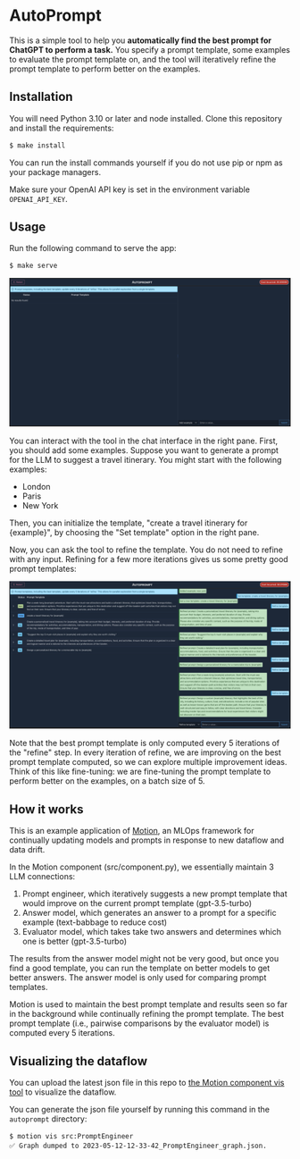 # AutoPrompt

This is a simple tool to help you **automatically find the best prompt for ChatGPT to perform a task.** You specify a prompt template, some examples to evaluate the prompt template on, and the tool will iteratively refine the prompt template to perform better on the examples.

## Installation

You will need Python 3.10 or later and node installed. Clone this repository and install the requirements:

```bash
$ make install
```

You can run the install commands yourself if you do not use pip or npm as your package managers.

Make sure your OpenAI API key is set in the environment variable `OPENAI_API_KEY`.

## Usage

Run the following command to serve the app:

```bash
$ make serve
```

![Initial UI](initscreenshot.png)

You can interact with the tool in the chat interface in the right pane. First, you should add some examples. Suppose you want to generate a prompt for the LLM to suggest a travel itinerary. You might start with the following examples:

- London
- Paris
- New York

Then, you can initialize the template, "create a travel itinerary for {example}", by choosing the "Set template" option in the right pane.

Now, you can ask the tool to refine the template. You do not need to refine with any input. Refining for a few more iterations gives us some pretty good prompt templates:

![Final UI screenshot](uiscreenshot.png)

Note that the best prompt template is only computed every 5 iterations of the "refine" step. In every iteration of refine, we are improving on the best prompt template computed, so we can explore multiple improvement ideas. Think of this like fine-tuning: we are fine-tuning the prompt template to perform better on the examples, on a batch size of 5.

## How it works

This is an example application of [Motion](https://dm4ml.github.io/motion/), an MLOps framework for continually updating models and prompts in response to new dataflow and data drift.

In the Motion component (src/component.py), we essentially maintain 3 LLM connections:

1. Prompt engineer, which iteratively suggests a new prompt template that would improve on the current prompt template (gpt-3.5-turbo)
2. Answer model, which generates an answer to a prompt for a specific example (text-babbage to reduce cost)
3. Evaluator model, which takes take two answers and determines which one is better (gpt-3.5-turbo)

The results from the answer model might not be very good, but once you find a good template, you can run the template on better models to get better answers. The answer model is only used for comparing prompt templates.

Motion is used to maintain the best prompt template and results seen so far in the background while continually refining the prompt template. The best prompt template (i.e., pairwise comparisons by the evaluator model) is computed every 5 iterations.

## Visualizing the dataflow

You can upload the latest json file in this repo to [the Motion component vis tool](https://dm4ml.github.io/motion-vis/) to visualize the dataflow.

You can generate the json file yourself by running this command in the `autoprompt` directory:

```bash
$ motion vis src:PromptEngineer
✅ Graph dumped to 2023-05-12-12-33-42_PromptEngineer_graph.json.
```
